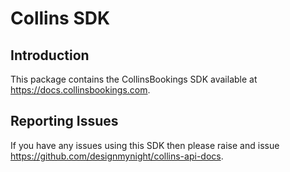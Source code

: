 # Collins SDK

## Introduction

This package contains the CollinsBookings SDK available at https://docs.collinsbookings.com.

## Reporting Issues

If you have any issues using this SDK then please raise and issue https://github.com/designmynight/collins-api-docs.